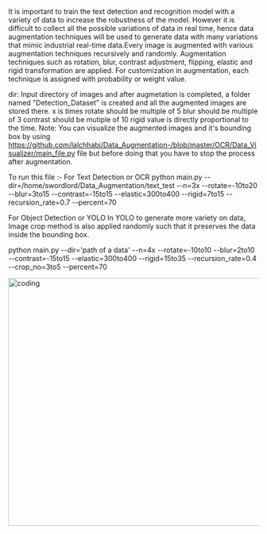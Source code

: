 
It is important to train the text detection and recognition model with a variety of data to increase the robustness of the model. However it is difficult to collect all the possible variations 
of data in real time, hence data augmentation techniques will be used to generate data with many variations that mimic industrial real-time data.Every image is augmented with various augmentation 
techniques recursively and randomly. Augmentation techniques such as rotation, blur, contrast adjustment, flipping, elastic and rigid transformation are applied. For customization in augmentation, 
each technique is assigned with probability or weight value.

dir: Input directory of images and after augmetation is completed, a folder named "Detection_Dataset" is created and all the augmented images are stored there.
x is times
rotate should be multiple of 5
blur should be multiple of 3
contrast should be mutiple of 10
rigid value is directly proportional to the time.
Note: You can visualize the augmented images and it's bounding box by using https://github.com/lalchhabi/Data_Augmentation-/blob/master/OCR/Data_Visualizer/main_file.py file but before doing that you have to stop the process after augmentation.

To run this file :-
For Text Detection or OCR
python main.py --dir=/home/swordlord/Data_Augmentation/text_test  --n=3x --rotate=-10to20 --blur=3to15 --contrast=-15to15 --elastic=300to400 --rigid=7to15 --recursion_rate=0.7 --percent=70 

For Object Detection or YOLO
In YOLO to generate more variety on data, Image crop method is also applied randomly such that it preserves the data inside the bounding box.

python main.py --dir='path of a data' --n=4x --rotate=-10to10 --blur=2to10 --contrast=-15to15 --elastic=300to400 --rigid=15to35 --recursion_rate=0.4 --crop_no=3to5 --percent=70

<img alt = 'coding' width = "1000" height = "500" src = "https://github.com/lalchhabi/Data_Augmentation/blob/master/augmentation_process.jpg">
